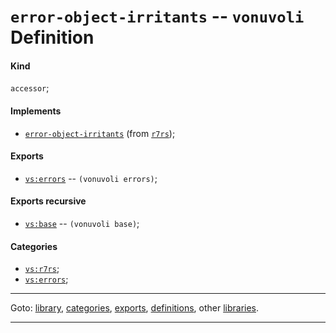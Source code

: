 

<a id='definition__vonuvoli__error-object-irritants'></a>

# `error-object-irritants` -- `vonuvoli` Definition


<a id='definition__vonuvoli__error-object-irritants__kind'></a>

#### Kind

`accessor`;


<a id='definition__vonuvoli__error-object-irritants__implements'></a>

#### Implements

 * [`error-object-irritants`](../../r7rs/definitions/error-object-irritants.md#definition__r7rs__error-object-irritants) (from [`r7rs`](../../r7rs/_index.md#library__r7rs));


<a id='definition__vonuvoli__error-object-irritants__exports'></a>

#### Exports

 * [`vs:errors`](../../vonuvoli/exports/vs_3a_errors.md#export__vonuvoli__vs_3a_errors) -- `(vonuvoli errors)`;


<a id='definition__vonuvoli__error-object-irritants__exports-recursive'></a>

#### Exports recursive

 * [`vs:base`](../../vonuvoli/exports/vs_3a_base.md#export__vonuvoli__vs_3a_base) -- `(vonuvoli base)`;


<a id='definition__vonuvoli__error-object-irritants__categories'></a>

#### Categories

 * [`vs:r7rs`](../../vonuvoli/categories/vs_3a_r7rs.md#category__vonuvoli__vs_3a_r7rs);
 * [`vs:errors`](../../vonuvoli/categories/vs_3a_errors.md#category__vonuvoli__vs_3a_errors);

----

Goto: [library](../../vonuvoli/_index.md#library__vonuvoli), [categories](../../vonuvoli/categories/_index.md#toc__vonuvoli__categories), [exports](../../vonuvoli/exports/_index.md#toc__vonuvoli__exports), [definitions](../../vonuvoli/definitions/_index.md#toc__vonuvoli__definitions), other [libraries](../../_libraries.md#toc__libraries).

----

